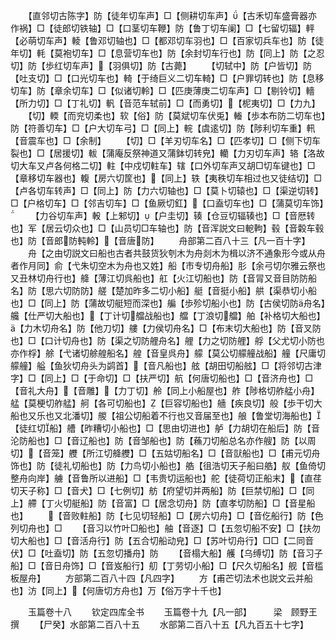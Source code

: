 <!-- { "loadSidebar": true } -->
　　【直邻切古陈字】防【徒年切车声】□【侧耕切车声】【古禾切车盛膏器亦作祸】□【徒郎切铁轴】□【口茎切车鞭】防【鲁丁切车阑】□【七留切辐】軯【必萌切车声】輘【鲁邓切轴也】□【都邓切车羽也】□【百家切兵车也】防【徒年切】軞【莫袍切车】□【息营切车也】防【余封切车行也】防【同上】防【之忍切】防【歩红切车声】【羽俱切】防【古薨】
　　【切轼中】防【户皆切】防【吐支切】□【口光切车也】輢【于绮巨义二切车輢】□【户罪切转也】防【息移切车】防【章余切车】□【似诸切軨】□【匹庚薄庚二切车声】□【剔铃切】轖【所力切】□【丁礼切】軓【音范车轼前】□【而勇切】【柅夷切】□【力九】
　　【切】輭【而兖切柔也】软【俗】防【莫斌切车伏兎】輽【歩本布防二切车也】防【符善切车】□【户大切车弓】□【同上】輐【虞逺切】防【陟利切车重】軐【音震车也】□【余制】
　　【切】□【羊刃切车名】□【匹孝切】□【侧下切车裂也】□【居援切】軷【蒲庵反祭神道又蒲鉢切转皃】轥【力刃切车声】辂【洛故切大车又卢各何格二切】軴【中戍切軴车】辖【口外切车声又胡□切车键也】□【章移切车器也】輹【房六切筐也】【同上】轶【夷秩切车相过也又徒结切】□【卢各切车转声】□【同上】防【力六切轴也】□【莫卜切辕也】□【渠逆切转】□【户格切车】□【邻吉切车】□【鱼厥切釭】【口盍切车也】□【蒲莫切车饰】
　　【力谷切车声】軗【上邾切】【户圭切】辏【仓豆切辐辏也】□【音厯转也】军【居云切众也】□【山员切□车轴也】防【音浑説文曰軶軥】毂【音糓车毂也】防【音郎防軘軨】【音唐防】
　　舟部第二百八十三【凡一百十字】
　　舟【之由切説文曰船也古者共鼓货狄刳木为舟剡木为楫以济不通象形今或从舟者作月同】俞【弋朱切空木为舟也又姓】船【市专切舟船】肜【余弓切尔雅云祭也又丑林切舟行也】舽【薄江切呉船也】舡【火江切船也】防【音冐又音目防防船名】防【思六切防防】艖【楚加昨多二切小船】艇【音挺小船】舼【渠恭切小船也】□【同上】防【蒲故切艇短而深也】艑【歩殄切船小也】防【古侯切防舟名】艬【仕严切大船也】【丁计切艡战船也】艡【丁浪切艡】舶【补格切大船也】【力木切舟名】防【他刀切】艛【力侯切舟名】□【布末切大船也】防【音叉防也】□【口计切舟也】防【渠之切防艃舟名】艃【力之切防艃】艀【父尤切小防也亦作桴】艅【弋诸切艅艎船名】艎【音皇呉舟】艨【莫公切艨艟战船】艟【尺庸切艨艟】艗【鱼狄切舟头为鹢首】【音凡船也】舷【胡田切船舷】□【将邻切古津字】□【同上】□【于命切】□【扶严切】航【何唐切船也】□【音济舟也】□【音礼大舟】【音雕】【力丁切】舲【同上小船屋也】舴【陟格切舴艋小舟】艋【莫梗切舴艋】舸【各可切船也】【巨容切船也】艢【疾良切】般【歩干切大船也又乐也又北潘切】艐【祖公切船着不行也又音届至也】艆【鲁堂切海船也】【徒红切船】艚【昨糟切小船也】□【思由切进也】舻【力胡切在船后】防【音沦防船也】□【音辽船也】防【音邹船也】防【蘓刀切船总名亦作艘】防【以周切】【音笼】艭【所江切舽艭】□【五姑切船名】□【音獃船也】□【甫元切舟饰也】防【徒礼切船也】防【力鸟切小船也】艁【徂浩切天子船曰艁】舣【鱼倚切整舟向岸】艣【音鲁所以进船】□【韦贵切运船也】舵【徒荷切正船末】【直荏切天子称】□【音犬】□【七例切】舫【府望切并两船】防【巨禁切船】□【同上】艜【丁火切艇船】防【音富】□【居念切舟】防【直孝切防船】□【音星船也】
　　【音败軴船】防【七见切轻船】□【房六切舟】□【音仡船行】防【色列切舟也】□
　　【音习以竹叶□船也】舳【音逐】□【五忽切船不安】□【扶勿切大船也】□【音活舟行】防【五合切船动皃】□【苏叶切舟行】□□【二同音伏】□【吐盍切】防【五忽切播舟】防
　　【音榻大船】艧【乌缚切】防【音习子船】□【音日舟饰】□【音岌船行】舠【丁劳切小船】□【尺久切船名】舰【音槛板屋舟】
　　方部第二百八十四【凡四字】
　　方【甫芒切法术也説文云并船也】汸【同上】【何唐切方舟也】万【俗万字十千也】


　　玉篇卷十八
　　钦定四库全书
　　玉篇卷十九【凡一部】　　　梁　顾野王　撰
　　【尸癸】水部第二百八十五
　　水部第二百八十五【凡九百五十七字】
